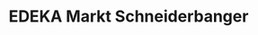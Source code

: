 ---
title: "EDEKA Markt Schneiderbanger"
url: /reckendorf/edeka-markt-schneiderbanger/
shop: Supermarkt
---